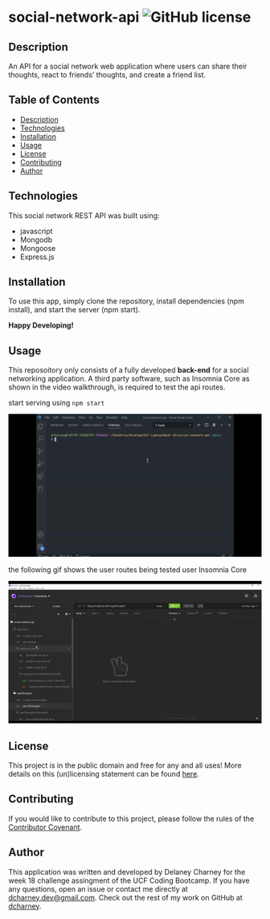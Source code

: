 # social-network-api ![GitHub license](https://img.shields.io/badge/License-Unlicense-blue.svg)
 
## Description

An API for a social network web application where users can share their thoughts, react to friends’ thoughts, and create a friend list.

## Table of Contents
- [Description](#description)
- [Technologies](#technologies)
- [Installation](#installation)
- [Usage](#usage)
- [License](#license)
- [Contributing](#contributing)
- [Author](#author)

## Technologies

This social network REST API was built using:

- javascript
- Mongodb
- Mongoose
- Express.js

## Installation

To use this app, simply clone the repository, install dependencies (npm install), and start the server (npm start).

**Happy Developing!**

## Usage

This reposoitory only consists of a fully developed **back-end** for a social networking application. A third party software, such as Insomnia Core as shown in the video walkthrough, is required to test the api routes. 

start serving using `npm start`

![starting server](media/start-server.gif)

the following gif shows the user routes being tested user Insomnia Core

![gif demo-ing user routes](media/user-routes.gif)

###  

## License

This project is in the public domain and free for any and all uses! More details on this (un)licensing statement can be found [here](https://unlicense.org/).

## Contributing

If you would like to contribute to this project, please follow the rules of the [Contributor Covenant](https://www.contributor-covenant.org/).

## Author

This application was written and developed by Delaney Charney for the week 18 challenge assingment of the UCF Coding Bootcamp. If you have any questions, open an issue or contact me directly at dcharney.dev@gmail.com. Check out the rest of my work on GitHub at [dcharney](https://github.com/dcharney).